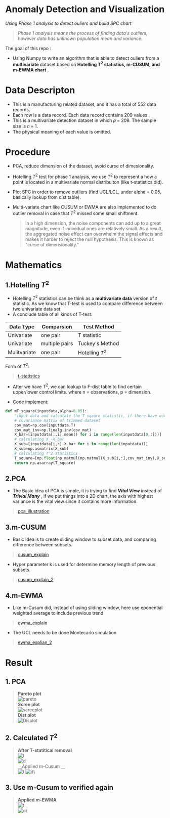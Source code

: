 # Anomaly Detection and Visualization

_Using Phase 1 analysis to detect ouliers and build SPC chart_

   > _Phase 1 analysis means the process of finding data's outliers, however data has unknown population mean and variance._

The goal of this repo :
- Using Numpy to write an algorithm that is able to detect ouliers from a __multivariate__ dataset based on __Hotelling $T^2$ statistics, m-CUSUM, and m-EWMA chart__ .

# Data Descripton

- This is a manufacturing related dataset, and it has a total of 552 data records.
- Each row is a data record. Each data record contains 209 values.
- This is a multivariate detection dataset in which 𝑝 = 209. The sample size is 𝑛 = 1.
- The physical meaning of each value is omitted.

# Procedure

-  PCA, reduce dimension of the dataset, avoid curse of dimesionality.
-  Hotelling $T^2$ test for phase 1 analysis, we use $T^2$ to represent a how a point is located in a multivariate normal distribuiton (like t-statistics did). 
-  Plot SPC in order to remove outliers (find UCL/LCL, under alpha = 0.05, basically lookup from dist table).
-  Multi-variate chart like CUSUM or EWMA are also implemented to do outlier removal in case that $T^2$ missed some small shiftment.

    >In a high dimension, the noise components can add up to a great magnitude, even if individual ones are relatively small. As a result, the aggregated noise effect can overwhelm the signal effects and makes it harder to reject the null hypothesis. This is known as "curse of dimensionality."

# Mathematics

## 1.Hotelling $T^2$
- Hotelling $T^2$ statistics can be think as a __multivariate data__ version of _**t**_ statistic. As we know that T-test is used to compare difference between two univariate data set
- A conclude table of all kinds of T-test:     

| Data Type    | Comparsion     | Test Method     |
|--------------|----------------|-----------------|
| Univariate   | one pair       | T statistic          |
| Univariate   | multiple pairs | Tuckey's Method |
| Mulitvariate | one pair       | Hotelling $T^2$ |


Form of $T^2$:

>[t-statistics](images/t-statistics.png)

- After we have $T^2$, we can lookup to F-dist table to find certain upper/lower control limits. where n = observations, p = dimension.

- Code implement:
```python
def mT_square(inputdata,alpha=0.05):
    "input data and calculate the T sqaure statistic, if there have outlier in the result then remove off"
    # covariance matrix of trimmed dataset
    cov_mat=np.cov(inputdata.T)
    cov_mat_inv=np.linalg.inv(cov_mat)
    X_bar=[inputdata[:,i].mean() for i in range(len(inputdata[0,:]))]
    # calculating X_-X_bar
    X_sub=[inputdata[i,:]-X_bar for i in range(len(inputdata))]
    X_sub=np.asmatrix(X_sub)
    # calculating T^2 statistics
    T_square=[np.float(np.matmul(np.matmul(X_sub[i,:],cov_mat_inv),X_sub[i,:].T)) for i in range(len(X_sub))]
    return np.asarray(T_square)
```

## 2.PCA 
- The Basic idea of PCA is simple, it is trying to find **_Vital View_** instead of **_Trivial Many_** , if we put things into a 2D chart, the axis with highest variance is the vital view since it contains more information.
>[pca_illustration](images/pca.png)

## 3.m-CUSUM
- Basic idea is to create sliding window to subset data, and comparing difference between subsets.
>[cusum_explain](images/cusum.png)

- Hyper parameter k is used for determine memory length of previous subsets.
>[cusum_explain_2](images/cusum2.png)
## 4.m-EWMA
- Like m-Cusum did, instead of using sliding window, here use eponential weighted average to include previous trend
>[ewma_explain](images/ewma.png)

- The UCL needs to be done Montecarlo simulation 
>[ewma_explian_2](images/ewma2.png)


# Result

## 1. PCA 
>__Pareto plot__\
![pareto](_images/pareto.png)\
__Scree plot__\
![screeplot](_images/steer.png)\
__Dist plot__\
![Displot](_images/before.png)


## 2. Calculated $`T^2`$
>__After T-statitical removal__\
![t](_images/t_test.png)\
![d](_images/after_tsquare.png)\
>__Applied m-Cusum __\
![t](_images/t_test_cu.png)
![d](_images/after_cusum.png)\
## 3. Use m-Cusum to verified again
>__Applied m-EWMA__\
![t](_images/t_test_ewma.png)\
![d](_images/after_ewma.png)\
